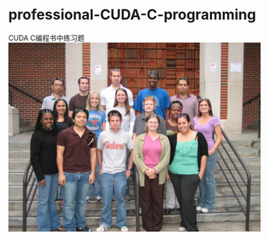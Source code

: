 # professional-CUDA-C-programming
CUDA C编程书中练习题
![image](https://github.com/CoolKbh/professional-CUDA-C-programming/blob/main/vis_result.jpg)
